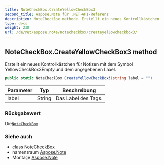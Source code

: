 ```yaml
---
title: NoteCheckBox.CreateYellowCheckBox3
second_title: Aspose.Note für .NET-API-Referenz
description: NoteCheckBox methode. Erstellt ein neues Kontrollkästchen für Notizen mit dem Symbol YellowCheckBox3Empty und dem angegebenen Label.
type: docs
weight: 230
url: /de/net/aspose.note/notecheckbox/createyellowcheckbox3/
---
```

## NoteCheckBox.CreateYellowCheckBox3 method

Erstellt ein neues Kontrollkästchen für Notizen mit dem Symbol YellowCheckBox3Empty und dem angegebenen Label.

```csharp
public static NoteCheckBox CreateYellowCheckBox3(string label = "")
```

| Parameter | Typ | Beschreibung |
| --- | --- | --- |
| label | String | Das Label des Tags. |

### Rückgabewert

Die[`NoteCheckBox`](../) .

### Siehe auch

* class [NoteCheckBox](../)
* namensraum [Aspose.Note](../../notecheckbox/)
* Montage [Aspose.Note](../../../)


